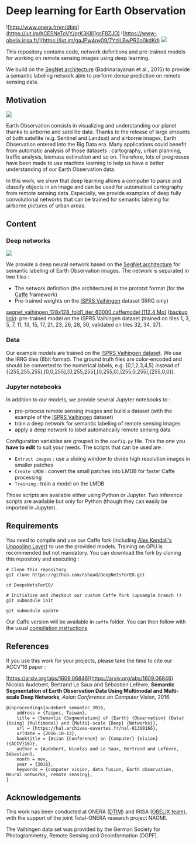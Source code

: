 # Deep learning for Earth Observation

![http://www.onera.fr/en/dtim](https://lut.im/hCESNeToVY/qrK3KIIi1gcF8ZJD)
![https://www-obelix.irisa.fr/](https://lut.im/gaJPw4ny09/7YziLBwPR2o0kdKd)
![](https://lut.im/i5zoaeshn2/w7IKoiAfoNZGDVmq)

This repository contains code, network definitions and pre-trained models for working on remote sensing images using deep learning.

We build on the [SegNet architecture](https://github.com/alexgkendall/SegNet-Tutorial) (Badrinarayanan et al., 2015) to provide a semantic labeling network able to perform dense prediction on remote sensing data.

## Motivation

![](https://lut.im/YriLDf2Lb9/gaB9VlcBgZ6yy6l6.jpg)

Earth Observation consists in visualizing and understanding our planet thanks to airborne and satellite data. Thanks to the release of large amounts of both satellite (e.g. Sentinel and Landsat) and airborne images, Earth Observation entered into the Big Data era. Many applications could benefit from automatic analysis of those datasets : cartography, urban planning, traffic analysis, biomass estimation and so on. Therefore, lots of progresses have been made to use machine learning to help us have a better understanding of our Earth Observation data.

In this work, we show that deep learning allows a computer to parse and classify objects in an image and can be used for automatical cartography from remote sensing data. Especially, we provide examples of deep fully convolutional networks that can be trained for semantic labeling for airborne pictures of urban areas.

## Content

### Deep networks

![](https://lut.im/pexiZxMS7n/MlVhwOQXHz1Va0Yl)

We provide a deep neural network based on the [SegNet architecture](https://arxiv.org/abs/1511.02680) for semantic labeling of Earth Observation images. The network is separated in two files :
  * The network definition (the architecture) in the prototxt format (for the [Caffe](https://github.com/bvlc/caffe) framework)
  * Pre-trained weights on the [ISPRS Vaihingen](http://www2.isprs.org/commissions/comm3/wg4/2d-sem-label-vaihingen.html) dataset (IRRG only)

[segnet_vaihingen_128x128_fold1_iter_60000.caffemodel (112.4 Mo)](http://www.irisa.fr/obelix/files/audebert/segnet_vaihingen_128x128_fold1_iter_60000.caffemodel) ([backup link](https://drive.google.com/open?id=0B8XVGOkhuqDTTmh2UDFlYWdpV28)): pre-trained model on the ISPRS Vaihingen dataset (trained on tiles 1, 3, 5, 7, 11, 13, 15, 17, 21, 23, 26, 28, 30, validated on tiles 32, 34, 37).

### Data

Our example models are trained on the [ISPRS Vaihingen dataset](http://www2.isprs.org/commissions/comm3/wg4/2d-sem-label-vaihingen.html). We use the IRRG tiles (8bit format). The ground truth files are color-encoded and should be converted to the numerical labels, e.g. {0,1,2,3,4,5} instead of {[255,255,255],[0,0,255],[0,255,255],[0,255,0],[255,0,255],[255,0,0]}.

### Jupyter notebooks

In addition to our models, we provide several Jupyter notebooks to :
  * pre-process remote sensing images and build a dataset (with the example of the [ISPRS Vaihingen](http://www2.isprs.org/commissions/comm3/wg4/2d-sem-label-vaihingen.html) dataset)
  * train a deep network for semantic labeling of remote sensing images
  * apply a deep network to label automatically remote sensing data

Configuration variables are grouped in the `config.py` file. This the one you **have to edit** to suit your needs. The scripts that can be used are :
  * `Extract images` : use a sliding window to divide high resolution images in smaller patches
  * `Create LMDB` : convert the small patches into LMDB for faster Caffe processing
  * `Training` : train a model on the LMDB

Those scripts are available either using Python or Jupyter. Two inference scripts are available but only for Python (though they can easily be imported in Jupyter).

## Requirements

You need to compile and use our Caffe fork (including [Alex Kendall's Unpooling Layer](https://github.com/alexgkendall/caffe-segnet)) to use the provided models. Training on GPU is recommended but not mandatory. You can download the fork by cloning this repository and executing :
```
# Clone this repository
git clone https://github.com/nshaud/DeepNetsForEO.git

cd DeepsNetsForEO/

# Initialize and checkout our custom Caffe fork (upsample branch !)
git submodule init

git submodule update
```

Our Caffe version will be available in `caffe` folder. You can then follow with the usual [compilation instructions](http://caffe.berkeleyvision.org/installation.html#compilation).

## References

If you use this work for your projects, please take the time to cite our ACCV'16 paper :

[https://arxiv.org/abs/1609.06846](https://arxiv.org/abs/1609.06846) Nicolas Audebert, Bertrand Le Saux and Sébastien Lefèvre, **Semantic Segmentation of Earth Observation Data Using Multimodal and Multi-scale Deep Networks**, *Asian Conference on Computer Vision*, 2016.
```
@inproceedings{audebert_semantic_2016,
    address = {Taipei, Taiwan},
    title = {Semantic {Segmentation} of {Earth} {Observation} {Data} {Using} {Multimodal} and {Multi}-scale {Deep} {Networks}},
    url = {https://hal.archives-ouvertes.fr/hal-01360166},
    urldate = {2016-10-13},
    booktitle = {Asian {Conference} on {Computer} {Vision} ({ACCV}16)},
    author = {Audebert, Nicolas and Le Saux, Bertrand and Lefèvre, Sébastien},
    month = nov,
    year = {2016},
    keywords = {computer vision, data fusion, Earth observation, Neural networks, remote sensing},
}
```

## Acknowledgements

This work has been conducted at ONERA ([DTIM](http://www.onera.fr/en/dtim)) and IRISA ([OBELIX team](https://www-obelix.irisa.fr/)), with the support of the joint Total-ONERA research project NAOMI.

The Vaihingen data set was provided by the German Society for Photogrammetry, Remote Sensing and Geoinformation (DGPF).
